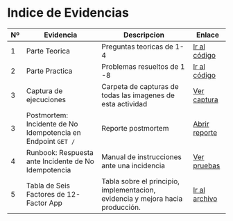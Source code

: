 # Indice de Evidencias

| Nº | Evidencia | Descripcion | Enlace |
|----|-----------|-------------|--------|
| 1  | Parte Teorica | Preguntas teoricas de 1-4 | [Ir al código](link) |
| 2  | Parte Practica | Problemas resueltos de 1 -8 | [Ir al código](link) |
| 3  | Captura de ejecuciones | Carpeta de capturas de todas las imagenes de esta actividad | [Ver captura](link) |
| 3  | Postmortem: Incidente de No Idempotencia en Endpoint `GET /`| Reporte postmortem | [Abrir reporte](link) |
| 4  | Runbook: Respuesta ante Incidente de No Idempotencia | Manual de instrucciones ante una incidencia | [Ver pruebas](link) |
| 5  | Tabla de Seis Factores de 12-Factor App | Tabla sobre el principio, implementacion, evidencia y mejora hacia producción. | [Ir al archivo](link) |
